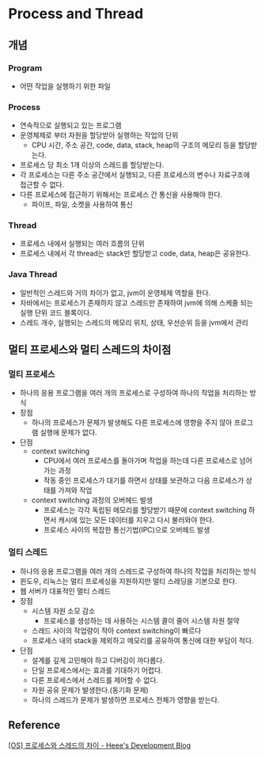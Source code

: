 # Process and Thread

## 개념

### Program

- 어떤 작업을 실행하기 위한 파일

### Process

- 연속적으로 실행되고 있는 프로그램
- 운영체제로 부터 자원을 할당받아 실행하는 작업의 단위
    - CPU 시간, 주소 공간, code, data, stack, heap의 구조의 메모리 등을 할당받는다.
- 프로세스 당 최소 1개 이상의 스레드를 할당받는다.
- 각 프로세스는 다른 주소 공간에서 실행되고, 다른 프로세스의 변수나 자료구조에 접근할 수 없다.
- 다른 프로세스에 접근하기 위해서는 프로세스 간 통신을 사용해야 한다.
    - 파이프, 파일, 소켓을 사용하여 통신

### Thread

- 프로세스 내에서 실행되는 여러 흐름의 단위
- 프로세스 내에서 각 thread는 stack만 할당받고 code, data, heap은 공유한다.

### Java Thread

- 일반적인 스레드와 거의 차이가 없고, jvm이 운영체제 역할을 한다.
- 자바에서는 프로세스가 존재하지 않고 스레드만 존재하여 jvm에 의해 스케줄 되는 실행 단위 코드 블록이다.
- 스레드 개수, 실행되는 스레드의 메모리 위치, 상태, 우선순위 등을 jvm에서 관리

## 멀티 프로세스와 멀티 스레드의 차이점

### 멀티 프로세스

- 하나의 응용 프로그램을 여러 개의 프로세스로 구성하여 하나의 작업을 처리하는 방식
- 장점
    - 하나의 프로세스가 문제가 발생해도 다른 프로세스에 영향을 주지 않아 프로그램 실행에 문제가 없다.
- 단점
    - context switching
        - CPU에서 여러 프로세스를 돌아가며 작업을 하는데 다른 프로세스로 넘어가는 과정
        - 작동 중인 프로세스가 대기를 하면서 상태를 보관하고 다음 프로세스가 상태를 가져와 작업
    - context switching 과정의 오버헤드 발생
        - 프로세스는 각각 독립된 메모리를 할당받기 때문에 context switching 하면서 캐시에 있는 모든 데이터를 지우고 다시 불러와야 한다.
        - 프로세스 사이의 복잡한 통신기법(IPC)으로 오버헤드 발생

### 멀티 스레드

- 하나의 응용 프로그램을 여러 개의 스레드로 구성하여 하나의 작업을 처리하는 방식
- 윈도우, 리눅스는 멀티 프로세싱을 지원하지만 멀티 스레딩을 기본으로 한다.
- 웹 서버가 대표적인 멀티 스레드
- 장점
    - 시스템 자원 소모 감소
        - 프로세스를 생성하는 데 사용하는 시스템 콜이 줄어 시스템 자원 절약
    - 스레드 사이의 작업량이 작아 context switching이 빠르다
    - 프로세스 내의 stack을 제외하고 메모리를 공유하여 통신에 대한 부담이 적다.
- 단점
    - 설계를 깊게 고민해야 하고 디버깅이 까다롭다.
    - 단일 프로세스에서는 효과를 기대하기 어렵다.
    - 다른 프로세스에서 스레드를 제어할 수 없다.
    - 자원 공유 문제가 발생한다.(동기화 문제)
    - 하나의 스레드가 문제가 발생하면 프로세스 전체가 영향을 받는다.

## Reference

[[OS] 프로세스와 스레드의 차이 - Heee's Development Blog](https://gmlwjd9405.github.io/2018/09/14/process-vs-thread.html)